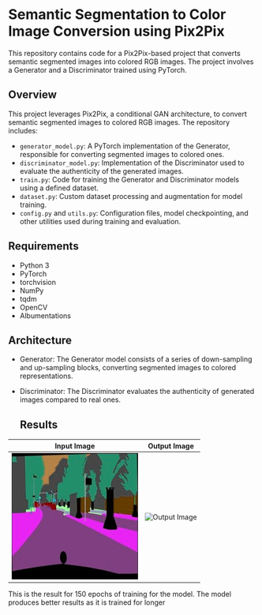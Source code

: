 # Semantic Segmentation to Color Image Conversion using Pix2Pix

This repository contains code for a Pix2Pix-based project that converts semantic segmented images into colored RGB images. The project involves a Generator and a Discriminator trained using PyTorch.

## Overview

This project leverages Pix2Pix, a conditional GAN architecture, to convert semantic segmented images to colored RGB images. The repository includes:

- `generator_model.py`: A PyTorch implementation of the Generator, responsible for converting segmented images to colored ones.
- `discriminator_model.py`: Implementation of the Discriminator used to evaluate the authenticity of the generated images.
- `train.py`: Code for training the Generator and Discriminator models using a defined dataset.
- `dataset.py`: Custom dataset processing and augmentation for model training.
- `config.py` and `utils.py`: Configuration files, model checkpointing, and other utilities used during training and evaluation.

## Requirements

- Python 3
- PyTorch
- torchvision
- NumPy
- tqdm
- OpenCV
- Albumentations

## Architecture
- Generator: The Generator model consists of a series of down-sampling and up-sampling blocks, converting segmented images to colored representations.
- Discriminator: The Discriminator evaluates the authenticity of generated images compared to real ones.
  
  ## Results
| Input Image | Output Image |
|---------|---------|
|  ![Input Image](https://github.com/Anirvan-Krishna/Semantic-Segmentation-to-Color-Image-Conversion/blob/main/Images/input_150.png) | ![Output Image](https://github.com/Anirvan-Krishna/Semantic-Segmentation-to-Color-Image-Conversion/blob/main/Images/Images/y_gen_150.png) |

This is the result for 150 epochs of training for the model. The model produces better results as it is trained for longer
